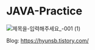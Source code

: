 # JAVA-Practice
![제목을-입력해주세요_-001 (1)](https://user-images.githubusercontent.com/96504592/204002432-45d33d7c-4e07-4a5c-9335-8408831d9a0a.png)


Blog: https://hyunsb.tistory.com/

